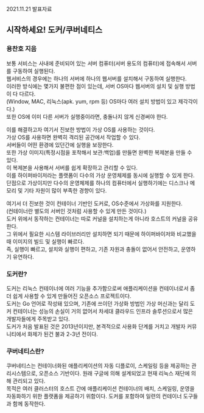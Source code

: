 2021.11.21 발표자료  
## 시작하세요! 도커/쿠버네티스  
### 용찬호 지음  

보통 서비스는 사내에 준비되어 있는 서버 컴퓨터(서버 용도의 컴퓨터)에 접속해서 서버를 구동하여 실행된다.  
웹서비스의 경우에는 하나의 서버에 하나의 웹서버를 설치해서 구동하여 실행한다.  
이러한 방식에는 몇가지 불편한 점이 있는데, 서버 OS마다 웹서버의 설치 및 실행 방법이 다 다르다.  
(Window, MAC, 리눅스(apk. yum, rpm 등) OS마다 여러 설치 방법이 있고 제각각이다.)  
또한 OS에 이미 다른 서버가 실행중이라면, 충돌나지 않게 신경써야 한다.  

이를 해결하고자 여기서 진보한 방법이 가상 OS를 사용하는 것이다.  
가상 OS를 사용하면 완벽히 격리된 공간에서 작업할 수 있다.  
서버들이 어떤 환경에 있던간에 실행을 보장한다.  
또한 가상 이미지(특정시점을 포착해서 보관:백업)를 만들면 완벽한 복제본을 만들 수 있다.  
이 복제본을 사용해서 서버를 쉽게 확장하고 관리할 수 있다.  
이를 하이퍼바이저라는 플랫폼이 다수의 가상 운영체제를 동시에 실행할 수 있게 한다.  
단점으로 가상이지만 다수의 운영체제를 하나의 컴퓨터에서 실행하기에는 디스크나 메모리 및 기타 자원이 많이 부족한 경향이 있다.  

여기서 더 진보한 것이 컨테이너 기반인 도커로, OS수준에서 가상화를 지원한다.  
(컨테이너란 별도의 서버인 것처럼 사용할 수 있게 만든 것이다.)  
도커 위에서 동작하는 컨테이너는 따로 커널을 설치하는게 아니라 호스트의 커널을 공유한다.  
그 위에서 필요한 시스템 라이브러리만 설치하면 되기 때문에 하이퍼바이저와 비교했을 때 이미지의 빌드 및 실행이 빠르다.  
즉, 실행이 빠르고, 설치와 실행이 편하고, 기존 자원과 충돌이 없어서 안전하고, 운영하기 유연하다.  

### 도커란?  
도커는 리눅스 컨테이너에 여러 기능을 추가함으로써 애플리케이션을 컨테이너로서 좀더 쉽게 사용할 수 있게 만들어진 오픈소스 프로젝트이다.  
도커는 Go 언어로 작성돼 있으며, 기존에 쓰이던 가상화 방법인 가상 머신과는 달리 도커 컨테이너는 성능의 손실이 거의 없어서 차세대 클라우드 인프라 솔루션으로서 많은 개발자들에게 주목받고 있다.  
도커가 처음 발표된 것은 2013년이지만, 본격적으로 사용화 단계를 거치고 개발자 커뮤니티에서 화제가 된건 불과 2-3년 전이다.  

### 쿠버네티스란?  
쿠버네티스는 컨테이너화된 애플리케이션의 자동 디플로이, 스케일링 등을 제공하는 관리시스템으로, 오픈소스 기반이다. 원래 구글에 의해 설계되었고 현재 리눅스 재단에 의해 관리되고 있다.  
목적은 여러 클러스터의 호스트 간에 애플리케이션 컨테이너의 배치, 스케일링, 운영을 자동화하기 위한 플랫폼을 제공하기 위함이다. 도커를 포함하여 일련의 컨테이너 도구들과 함께 동작한다.  
